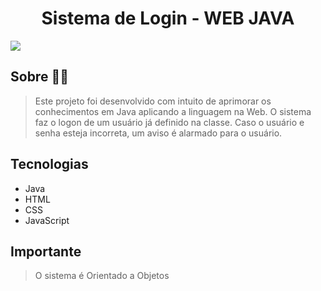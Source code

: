 # <h1 align=center>Sistema de Login - WEB JAVA</h1>

<img src="https://raw.githubusercontent.com/santosjhony12/SistemaLoginJavaWeb/image/python%20-%20lEARNING.png">

## Sobre 👨‍💻

> Este projeto foi desenvolvido com intuito de aprimorar os conhecimentos em Java aplicando a linguagem na Web. O sistema faz o logon de um usuário já definido na classe. Caso o usuário e senha esteja incorreta, um aviso é alarmado para o usuário. 

## Tecnologias
- Java
- HTML
- CSS
- JavaScript

## Importante
> O sistema é Orientado a Objetos
